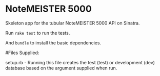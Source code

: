 # NoteMEISTER 5000

Skeleton app for the tubular NoteMEISTER 5000 API on Sinatra.

Run `rake test` to run the tests.

And `bundle` to install the basic dependencies.

#Files Supplied:

setup.rb - Running this file creates the test (test) or development (dev) database based on
the argument supplied when run.
